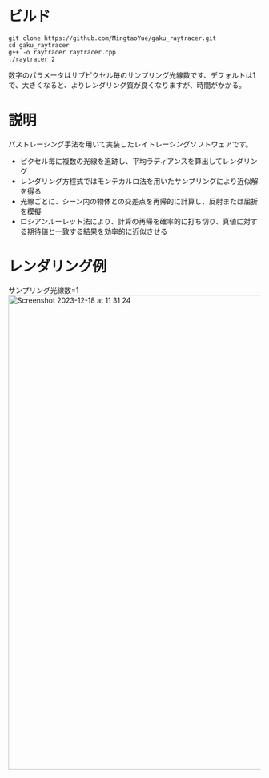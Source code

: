 # ビルド
```
git clone https://github.com/MingtaoYue/gaku_raytracer.git
cd gaku_raytracer
g++ -o raytracer raytracer.cpp
./raytracer 2
```
数字のパラメータはサブピクセル毎のサンプリング光線数です、デフォルトは1で、大きくなると、よりレンダリング質が良くなりますが、時間がかかる。
# 説明
パストレーシング手法を用いて実装したレイトレーシングソフトウェアです。
- ピクセル毎に複数の光線を追跡し、平均ラディアンスを算出してレンダリング
- レンダリング方程式ではモンテカルロ法を用いたサンプリングにより近似解を得る
- 光線ごとに、シーン内の物体との交差点を再帰的に計算し、反射または屈折を模擬
- ロシアンルーレット法により、計算の再帰を確率的に打ち切り、真値に対する期待値と一致する結果を効率的に近似させる
# レンダリング例
サンプリング光線数=1
<img width="949" alt="Screenshot 2023-12-18 at 11 31 24" src="https://github.com/MingtaoYue/gaku_raytracer/assets/127390549/f77e6170-b072-4eda-8bc5-7ecd109e70a0">





